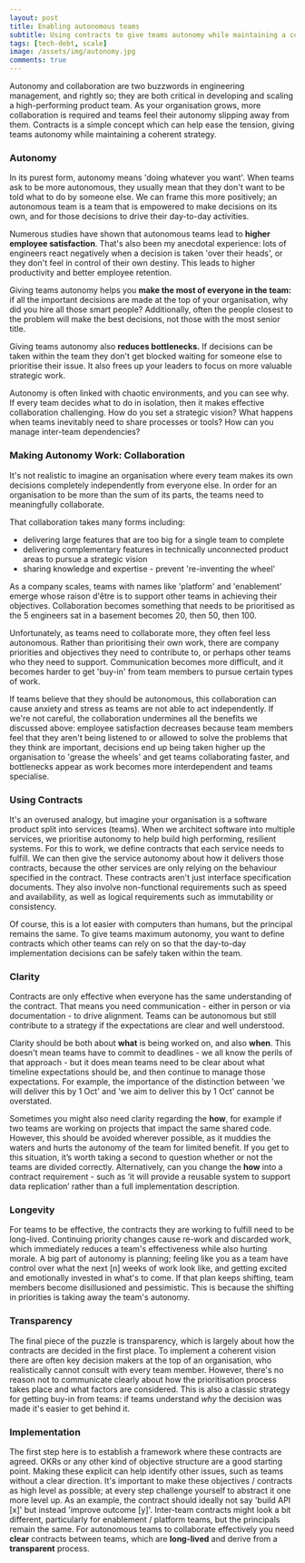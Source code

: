 ```yaml
---
layout: post
title: Enabling autonomous teams
subtitle: Using contracts to give teams autonomy while maintaining a coherent strategy
tags: [tech-debt, scale]
image: /assets/img/autonomy.jpg
comments: true
---
```


Autonomy and collaboration are two buzzwords in engineering management, and rightly so; they are both
critical in developing and scaling a high-performing product team. As your organisation grows, more
collaboration is required and teams feel their autonomy slipping away from them. Contracts is a simple
concept which can help ease the tension, giving teams autonomy while maintaining a coherent strategy.

### Autonomy

In its purest form, autonomy means 'doing whatever you want'. When teams ask to be
more autonomous, they usually mean that they don't want to be told what to do by someone else.
We can frame this more positively; an autonomous team is a team that is empowered to make decisions
on its own, and for those decisions to drive their day-to-day activities.

Numerous studies have shown that autonomous teams lead to **higher employee satisfaction**. That's also
been my anecdotal experience: lots of engineers react negatively when a decision is taken 'over their
heads', or they don't feel in control of their own destiny. This leads to higher productivity and better
employee retention.

Giving teams autonomy helps you **make the most of everyone in the team:** if all the important
decisions are made at the top of your organisation, why did you hire all those smart people?
Additionally, often the people closest to the problem will make the best decisions, not
those with the most senior title.

Giving teams autonomy also **reduces bottlenecks.** If decisions can be taken within the team they
don't get blocked waiting for someone else to prioritise their issue. It also frees up your leaders
to focus on more valuable strategic work.

Autonomy is often linked with chaotic environments, and you can see why. If every team decides what
to do in isolation, then it makes effective collaboration challenging. How do you set a strategic
vision? What happens when teams inevitably need to share processes or tools? How can you manage
inter-team dependencies?

### Making Autonomy Work: Collaboration

It's not realistic to imagine an organisation where every team makes its own decisions completely
independently from everyone else. In order for an organisation to be more than the sum of its parts,
the teams need to meaningfully collaborate.

That collaboration takes many forms including:
* delivering large features that are too big for a single team to complete
* delivering complementary features in technically unconnected product areas to pursue a strategic vision
* sharing knowledge and expertise - prevent 're-inventing the wheel'

As a company scales, teams with names like 'platform' and 'enablement' emerge whose raison d'être is
to support other teams in achieving their objectives. Collaboration becomes something that needs to
be prioritised as the 5 engineers sat in a basement becomes 20, then 50, then 100.

Unfortunately, as teams need to collaborate more, they often feel less autonomous. Rather than prioritising
their own work, there are company priorities and objectives they need to contribute to, or perhaps other
teams who they need to support. Communication becomes more difficult, and it becomes harder to get
'buy-in' from team members to pursue certain types of work.

If teams believe that they should be autonomous, this collaboration can cause anxiety and stress as
teams are not able to act independently. If we're not careful, the collaboration undermines all the benefits
we discussed above: employee satisfaction decreases because team members feel that they aren't being listened
to or allowed to solve the problems that they think are important, decisions end up being taken higher up
the organisation to 'grease the wheels' and get teams collaborating faster, and bottlenecks appear as work
becomes more interdependent and teams specialise.

### Using Contracts

It's an overused analogy, but imagine your organisation is a software product split into services
(teams). When we architect software into multiple services, we prioritise autonomy to help build high
performing, resilient systems. For this to work, we define contracts that each service needs to fulfill.
We can then give the service autonomy about how it delivers those contracts, because the other services
are only relying on the behaviour specified in the contract. These contracts aren't just interface
specification documents. They also involve non-functional requirements such as speed and availability, 
as well as logical requirements such as immutability or consistency.

Of course, this is a lot easier with computers than humans, but the principal remains the same. To give
teams maximum autonomy, you want to define contracts which other teams can rely on so that the day-to-day
implementation decisions can be safely taken within the team.

### Clarity

Contracts are only effective when everyone has the same understanding of the contract. That means you 
need communication - either in person or via documentation - to drive alignment. Teams can be
autonomous but still contribute to a strategy if the expectations are clear and well understood.

Clarity should be both about **what** is being worked on, and also **when**. This doesn't mean teams
have to commit to deadlines - we all know the perils of that approach - but it does mean teams need
to be clear about what timeline expectations should be, and then continue to manage those expectations.
For example, the importance of the distinction between 'we will deliver this by 1 Oct' and 'we aim to
deliver this by 1 Oct' cannot be overstated.

Sometimes you might also need clarity regarding the **how**, for example if two teams are working on
projects that impact the same shared code. However, this should be avoided wherever possible, as it
muddies the waters and hurts the autonomy of the team for limited benefit. If you get to this situation,
it’s worth taking a second to question whether or not the teams are divided correctly. Alternatively,
can you change the **how** into a contract requirement - such as ‘it will provide a reusable system to
support data replication’ rather than a full implementation description.

### Longevity

For teams to be effective, the contracts they are working to fulfill need to be long-lived. Continuing
priority changes cause re-work and discarded work, which immediately reduces a team's effectiveness while
also hurting morale. A big part of autonomy is planning; feeling like you as a team have control over what
the next [n] weeks of work look like, and getting excited and emotionally invested in what's to come. If
that plan keeps shifting, team members become disillusioned and pessimistic. This is because the shifting
in priorities is taking away the team's autonomy.

### Transparency

The final piece of the puzzle is transparency, which is largely about how the contracts are decided in 
the first place. To implement a coherent vision there are often key decision makers at the top of an 
organisation, who realistically cannot consult with every team member. However, there's no reason not
to communicate clearly about how the prioritisation process takes place and what factors are considered.
This is also a classic strategy for getting buy-in from teams: if teams understand *why* the decision was
made it's easier to get behind it.

### Implementation

The first step here is to establish a framework where these contracts are agreed. OKRs or any other kind
of objective structure are a good starting point. Making these explicit can help identify other issues,
such as teams without a clear direction. It's important to make these objectives / contracts as high
level as possible; at every step challenge yourself to abstract it one more level up. As an example,
the contract should ideally not say 'build API [x]' but instead 'improve outcome [y]'. Inter-team
contracts might look a bit different, particularly for enablement / platform teams, but the principals
remain the same. For autonomous teams to collaborate effectively you need **clear** contracts between teams, which are
**long-lived** and derive from a **transparent** process.
